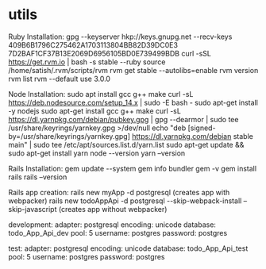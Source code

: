 # utils
Ruby Installation:
gpg --keyserver hkp://keys.gnupg.net --recv-keys 409B6B1796C275462A1703113804BB82D39DC0E3 7D2BAF1CF37B13E2069D6956105BD0E739499BDB
curl -sSL https://get.rvm.io | bash -s stable --ruby
source /home/satish/.rvm/scripts/rvm
rvm get stable --autolibs=enable
rvm version
rvm list
rvm --default use 3.0.0

Node Installation:
sudo apt install gcc g++ make
curl -sL https://deb.nodesource.com/setup_14.x | sudo -E bash -
sudo apt-get install -y nodejs
sudo apt-get install gcc g++ make
curl -sL https://dl.yarnpkg.com/debian/pubkey.gpg | gpg --dearmor | sudo tee /usr/share/keyrings/yarnkey.gpg >/dev/null
echo "deb [signed-by=/usr/share/keyrings/yarnkey.gpg] https://dl.yarnpkg.com/debian stable main" | sudo tee /etc/apt/sources.list.d/yarn.list
sudo apt-get update && sudo apt-get install yarn
node --version
yarn –version

Rails Installation:
gem update --system
gem info bundler
gem -v
gem install rails
rails –version


Rails app creation: 
rails new myApp -d postgresql (creates app with webpacker)
rails new todoAppApi -d postgresql --skip-webpack-install –skip-javascript (creates app without webpacker)

development:
  adapter: postgresql
  encoding: unicode
  database: todo_App_Api_dev
  pool: 5
  username: postgres
  password: postgres

test:
  adapter: postgresql
  encoding: unicode
  database: todo_App_Api_test
  pool: 5
  username: postgres
  password: postgres
